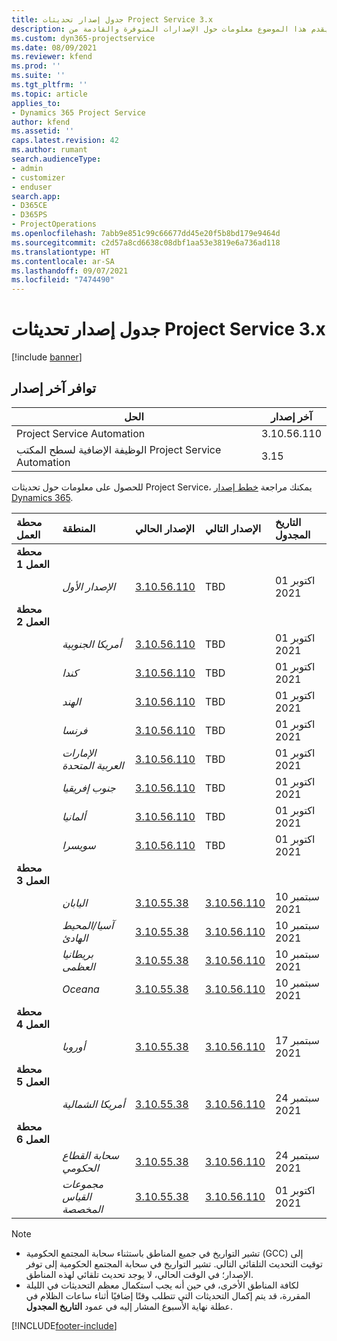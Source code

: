 ```yaml
---
title: جدول إصدار تحديثات Project Service 3.x
description: يقدم هذا الموضوع معلومات حول الإصدارات المتوفرة والقادمة من Dynamics 365 Project Service Automation.
ms.custom: dyn365-projectservice
ms.date: 08/09/2021
ms.reviewer: kfend
ms.prod: ''
ms.suite: ''
ms.tgt_pltfrm: ''
ms.topic: article
applies_to:
- Dynamics 365 Project Service
author: kfend
ms.assetid: ''
caps.latest.revision: 42
ms.author: rumant
search.audienceType:
- admin
- customizer
- enduser
search.app:
- D365CE
- D365PS
- ProjectOperations
ms.openlocfilehash: 7abb9e851c99c66677dd45e20f5b8bd179e9464d
ms.sourcegitcommit: c2d57a8cd6638c08dbf1aa53e3819e6a736ad118
ms.translationtype: HT
ms.contentlocale: ar-SA
ms.lasthandoff: 09/07/2021
ms.locfileid: "7474490"
---
```

# <a name="update-release-schedule-for-project-service-3x"></a>جدول إصدار تحديثات Project Service 3.x

[!include [banner](../includes/psa-now-project-operations.md)]

## <a name="latest-version-availability"></a>توافر آخر إصدار

| الحل  | آخر إصدار |
|-------|----|
| Project Service Automation    | 3.10.56.110 |
| الوظيفة الإضافية لسطح المكتب Project Service Automation                | 3.15          |

للحصول على معلومات حول تحديثات Project Service، يمكنك مراجعة [خطط إصدار Dynamics 365](/dynamics365/release-plans/). 

| محطة العمل  | المنطقة | الإصدار الحالي | الإصدار التالي |  التاريخ المجدول
| :---   | :---   | :---   | :---   |:---   |         
|<strong>محطة العمل 1</strong> | |  |  | |
| | <i>الإصدار الأول</i> | [3.10.56.110](whats-new-ur-35.md) | TBD | 01 اكتوبر 2021
|<strong>محطة العمل 2</strong> | |  |  | |
| | <i>أمريكا الجنوبية</i> | [3.10.56.110](whats-new-ur-35.md) | TBD | 01 اكتوبر 2021
| | <i>كندا</i> | [3.10.56.110](whats-new-ur-35.md) | TBD | 01 اكتوبر 2021
| | <i>الهند</i> | [3.10.56.110](whats-new-ur-35.md) | TBD | 01 اكتوبر 2021
| | <i>فرنسا</i> | [3.10.56.110](whats-new-ur-35.md) | TBD | 01 اكتوبر 2021
| | <i>الإمارات العربية المتحدة</i> | [3.10.56.110](whats-new-ur-35.md) | TBD | 01 اكتوبر 2021
| | <i>جنوب إفريقيا</i> | [3.10.56.110](whats-new-ur-35.md) | TBD | 01 اكتوبر 2021
| | <i>ألمانيا</i> | [3.10.56.110](whats-new-ur-35.md) | TBD | 01 اكتوبر 2021
| | <i>سويسرا</i> | [3.10.56.110](whats-new-ur-35.md) | TBD | 01 اكتوبر 2021
|<strong>محطة العمل 3</strong> | |  |  | |
| | <i>اليابان</i> | [3.10.55.38](whats-new-ur-34.md) | [3.10.56.110](whats-new-ur-35.md) | 10 سبتمبر 2021
| | <i>آسيا/المحيط الهادئ</i> | [3.10.55.38](whats-new-ur-34.md) | [3.10.56.110](whats-new-ur-35.md) | 10 سبتمبر 2021
| | <i>بريطانيا العظمى</i> | [3.10.55.38](whats-new-ur-34.md) | [3.10.56.110](whats-new-ur-35.md) | 10 سبتمبر 2021
| | <i>Oceana</i> | [3.10.55.38](whats-new-ur-34.md) | [3.10.56.110](whats-new-ur-35.md) | 10 سبتمبر 2021
|<strong>محطة العمل 4</strong> | |  |  | |
| | <i>أوروبا</i> | [3.10.55.38](whats-new-ur-34.md) | [3.10.56.110](whats-new-ur-35.md) | 17 سبتمبر 2021
|<strong>محطة العمل 5</strong> | |  |  | |
| | <i>أمريكا الشمالية</i> | [3.10.55.38](whats-new-ur-34.md) | [3.10.56.110](whats-new-ur-35.md) | 24 سبتمبر 2021
|<strong>محطة العمل 6</strong> | |  |  | |
| | <i>سحابة القطاع الحكومي</i> | [3.10.55.38](whats-new-ur-34.md) | [3.10.56.110](whats-new-ur-35.md) | 24 سبتمبر 2021
| | <i>مجموعات القياس المخصصة</i> | [3.10.55.38](whats-new-ur-34.md) | [3.10.56.110](whats-new-ur-35.md) | 01 اكتوبر 2021

>[!Note]
> - تشير التواريخ في جميع المناطق باستثناء سحابة المجتمع الحكومية (GCC) إلى توقيت التحديث التلقائي التالي. تشير التواريخ في سحابة المجتمع الحكومية إلى توفر الإصدار؛ في الوقت الحالي، لا يوجد تحديث تلقائي لهذه المناطق.
> - لكافة المناطق الأخرى، في حين أنه يجب استكمال معظم التحديثات في الليلة المقررة، قد يتم إكمال التحديثات التي تتطلب وقتًا إضافيًا أثناء ساعات الظلام في عطلة نهاية الأسبوع المشار إليه في عمود **التاريخ المجدول**.


[!INCLUDE[footer-include](../includes/footer-banner.md)]

